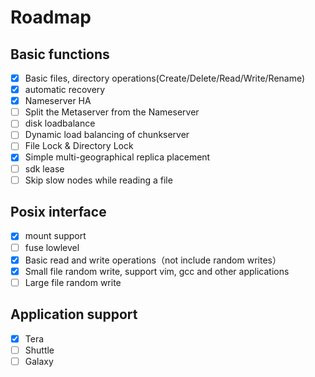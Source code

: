 # Roadmap

## Basic functions
- [x] Basic files, directory operations(Create/Delete/Read/Write/Rename)
- [x] automatic recovery
- [x] Nameserver HA
- [ ] Split the Metaserver from the Nameserver
- [ ] disk loadbalance
- [ ] Dynamic load balancing of chunkserver
- [ ] File Lock & Directory Lock
- [x] Simple multi-geographical replica placement
- [ ] sdk lease
- [ ] Skip slow nodes while reading a file

## Posix interface
- [x] mount support
- [ ] fuse lowlevel
- [x] Basic read and write operations（not include random writes）
- [x] Small file random write, support vim, gcc and other applications
- [ ] Large file random write

## Application support
- [x] Tera
- [ ] Shuttle
- [ ] Galaxy
